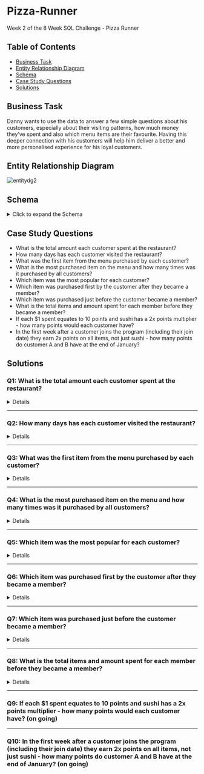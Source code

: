 # Pizza-Runner
Week 2 of the 8 Week SQL Challenge - Pizza Runner

##  Table of Contents
- [Business Task](#Business-Task)
- [Entity Relationship Diagram](#Entity-Relationship-Diagram)
- [Schema](#Schema)
- [Case Study Questions](#Case-Study-Questions)
- [Solutions](#Solutions)


## Business Task

Danny wants to use the data to answer a few simple questions about his customers, especially about their visiting patterns, how much money they’ve spent and also which menu items are their favourite. Having this deeper connection with his customers will help him deliver a better and more personalised experience for his loyal customers.


## Entity Relationship Diagram

![entitydg2](https://user-images.githubusercontent.com/122754787/216842806-1545ba7f-8155-4efa-b514-fca62c533464.png)

## Schema
<details>
	<summary>
		Click to expand the Schema
	</summary>
	
````sql
CREATE SCHEMA pizza_runner;
SET search_path = pizza_runner;

DROP TABLE IF EXISTS runners;
CREATE TABLE runners (
  "runner_id" INTEGER,
  "registration_date" DATE
);
INSERT INTO runners
  ("runner_id", "registration_date")
VALUES
  (1, '2021-01-01'),
  (2, '2021-01-03'),
  (3, '2021-01-08'),
  (4, '2021-01-15');


DROP TABLE IF EXISTS customer_orders;
CREATE TABLE customer_orders (
  "order_id" INTEGER,
  "customer_id" INTEGER,
  "pizza_id" INTEGER,
  "exclusions" VARCHAR(4),
  "extras" VARCHAR(4),
  "order_time" TIMESTAMP
);

INSERT INTO customer_orders
  ("order_id", "customer_id", "pizza_id", "exclusions", "extras", "order_time")
VALUES
  ('1', '101', '1', '', '', '2020-01-01 18:05:02'),
  ('2', '101', '1', '', '', '2020-01-01 19:00:52'),
  ('3', '102', '1', '', '', '2020-01-02 23:51:23'),
  ('3', '102', '2', '', NULL, '2020-01-02 23:51:23'),
  ('4', '103', '1', '4', '', '2020-01-04 13:23:46'),
  ('4', '103', '1', '4', '', '2020-01-04 13:23:46'),
  ('4', '103', '2', '4', '', '2020-01-04 13:23:46'),
  ('5', '104', '1', 'null', '1', '2020-01-08 21:00:29'),
  ('6', '101', '2', 'null', 'null', '2020-01-08 21:03:13'),
  ('7', '105', '2', 'null', '1', '2020-01-08 21:20:29'),
  ('8', '102', '1', 'null', 'null', '2020-01-09 23:54:33'),
  ('9', '103', '1', '4', '1, 5', '2020-01-10 11:22:59'),
  ('10', '104', '1', 'null', 'null', '2020-01-11 18:34:49'),
  ('10', '104', '1', '2, 6', '1, 4', '2020-01-11 18:34:49');


DROP TABLE IF EXISTS runner_orders;
CREATE TABLE runner_orders (
  "order_id" INTEGER,
  "runner_id" INTEGER,
  "pickup_time" VARCHAR(19),
  "distance" VARCHAR(7),
  "duration" VARCHAR(10),
  "cancellation" VARCHAR(23)
);

INSERT INTO runner_orders
  ("order_id", "runner_id", "pickup_time", "distance", "duration", "cancellation")
VALUES
  ('1', '1', '2020-01-01 18:15:34', '20km', '32 minutes', ''),
  ('2', '1', '2020-01-01 19:10:54', '20km', '27 minutes', ''),
  ('3', '1', '2020-01-03 00:12:37', '13.4km', '20 mins', NULL),
  ('4', '2', '2020-01-04 13:53:03', '23.4', '40', NULL),
  ('5', '3', '2020-01-08 21:10:57', '10', '15', NULL),
  ('6', '3', 'null', 'null', 'null', 'Restaurant Cancellation'),
  ('7', '2', '2020-01-08 21:30:45', '25km', '25mins', 'null'),
  ('8', '2', '2020-01-10 00:15:02', '23.4 km', '15 minute', 'null'),
  ('9', '2', 'null', 'null', 'null', 'Customer Cancellation'),
  ('10', '1', '2020-01-11 18:50:20', '10km', '10minutes', 'null');


DROP TABLE IF EXISTS pizza_names;
CREATE TABLE pizza_names (
  "pizza_id" INTEGER,
  "pizza_name" TEXT
);
INSERT INTO pizza_names
  ("pizza_id", "pizza_name")
VALUES
  (1, 'Meatlovers'),
  (2, 'Vegetarian');


DROP TABLE IF EXISTS pizza_recipes;
CREATE TABLE pizza_recipes (
  "pizza_id" INTEGER,
  "toppings" TEXT
);
INSERT INTO pizza_recipes
  ("pizza_id", "toppings")
VALUES
  (1, '1, 2, 3, 4, 5, 6, 8, 10'),
  (2, '4, 6, 7, 9, 11, 12');


DROP TABLE IF EXISTS pizza_toppings;
CREATE TABLE pizza_toppings (
  "topping_id" INTEGER,
  "topping_name" TEXT
);
INSERT INTO pizza_toppings
  ("topping_id", "topping_name")
VALUES
  (1, 'Bacon'),
  (2, 'BBQ Sauce'),
  (3, 'Beef'),
  (4, 'Cheese'),
  (5, 'Chicken'),
  (6, 'Mushrooms'),
  (7, 'Onions'),
  (8, 'Pepperoni'),
  (9, 'Peppers'),
  (10, 'Salami'),
  (11, 'Tomatoes'),
  (12, 'Tomato Sauce');
````
</details>

## Case Study Questions
  
- What is the total amount each customer spent at the restaurant?
- How many days has each customer visited the restaurant?
- What was the first item from the menu purchased by each customer?
- What is the most purchased item on the menu and how many times was it purchased by all customers?
- Which item was the most popular for each customer?
- Which item was purchased first by the customer after they became a member?
- Which item was purchased just before the customer became a member?
- What is the total items and amount spent for each member before they became a member?
- If each $1 spent equates to 10 points and sushi has a 2x points multiplier - how many points would each customer have?
- In the first week after a customer joins the program (including their join date) they earn 2x points on all items, not just sushi - how many points do customer A and B have at the end of January?


## Solutions 
### Q1: What is the total amount each customer spent at the restaurant?
<details>

````sql
SELECT s.customer_id, SUM(price) AS total_amount_spent FROM sales s
JOIN menu ON s.product_id = m.product_id
GROUP BY customer_id
ORDER BY customer_id
````

- I used the SUM and GROUP BY to figure out the total_amount_spent that each customer spent
- Used a JOIN to combine the sales and menu table on product_id that are from both tables
- Ended with an ORDER BY on customer_id to get an ascending table

Answer: 
<br>
![q1answer](https://user-images.githubusercontent.com/122754787/216840816-1676169f-e90f-4528-abbd-03c240d7242d.png)
</details>

***

### Q2: How many days has each customer visited the restaurant?
<details>

````sql
SELECT customer_id, COUNT(DISTINCT(order_date)) as days_visited FROM sales s
GROUP BY customer_id
````
<br>

- I used COUNT on the order_date to get each entry for the order_date, and DISTINCT to remove the duplicates of the same dates
- Finished with GROUP BY to get the customers in ascending order

Answer: 
<br>
![q2answer](https://user-images.githubusercontent.com/122754787/216841374-7dcbccce-3a06-4093-a864-df90981651c3.png)
</details>

***

### Q3: What was the first item from the menu purchased by each customer?
<details>

````sql
  with t1 as(
	SELECT customer_id, order_date, product_name, 
	ROW_Number() OVER(PARTITION BY s.customer_id
	ORDER BY s.order_date) as rank
	FROM sales s
	JOIN menu m ON s.product_id = m.product_id
)

SELECT customer_id, product_name FROM t1
WHERE rank = 1
GROUP BY customer_id, product_name
````
  
- Use t1 as a temporary table and use ROW_Number to create column ranks that is partitioned by the customer_id and ORDERED BY order_date
- Write new query pulling the customer_id and product_name from t1 table WHERE the rank = 1, which will pull the rank 1 entry for each customer_id
- GROUP BY customer_id and product_name to fetch the customer_id and first item ever ordered by the customer
	
Answer: 
<br>
![q3answer](https://user-images.githubusercontent.com/122754787/216845143-43f7855d-4c28-4edf-9520-2316d43317c5.png)
  </details>

***

### Q4: What is the most purchased item on the menu and how many times was it purchased by all customers?
<details>

````sql
SELECT product_name, COUNT(s.product_id) AS most_purchased FROM sales s
JOIN menu m ON s.product_id = m.product_id
GROUP BY product_name, s.product_id
ORDER BY most_purchased DESC
````

- Use COUNT of product_id 
- GROUP BY the product_id and product_name to show all the products and the amount of times they were each purchased
- ORDER BY most_purchased DESC to get the highest to lowest

Answer:
<br>
![q4asnwer](https://user-images.githubusercontent.com/122754787/216847985-9d0cecf3-dd8f-4075-a61e-67e3c38c5db3.png)
</details>

***

### Q5: Which item was the most popular for each customer?
<details>

````sql
	with t1 as (
	SELECT customer_id, product_name, COUNT(m.product_id) AS order_count,
	DENSE_RANK() OVER(PARTITION BY s.customer_id 
					ORDER BY COUNT(s.customer_id) DESC) AS rank 
	FROM sales s
	JOIN menu m ON s.product_id = m.product_id
	GROUP BY customer_id, product_name
	ORDER BY customer_id, rank DESC
)

SELECT customer_id, product_name, order_count FROM t1
WHERE rank = 1
````
- Use t1 as a temp table and use DENSE_RANK so the tied numbers are not skipped over
- Fetch data WHERE the rank = 1 to show the most popular item for each customer

Answer:
<br>
![q5answer](https://user-images.githubusercontent.com/122754787/216849655-b547c715-ca65-4186-b32b-9e4b7e4bbea1.png)
</details>

***

### Q6: Which item was purchased first by the customer after they became a member?
<details>
	
````sql
with t1 as (
	SELECT s.customer_id, m.join_date, s.order_date, s.product_id,
	DENSE_RANK() OVER(PARTITION BY s.customer_id
					 ORDER BY s.order_date) AS rank
	FROM sales s
	JOIN members m ON s.customer_id = m.customer_id
	WHERE s.order_date >= m.join_date
)

SELECT s.customer_id, s.order_date, m.product_name FROM t1 s
JOIN menu m ON s.product_id = m.product_id
WHERE rank = 1
ORDER BY customer_id
````
- Use a temp table t1
- Use DENSE_RANK and partition by customer id, and then ORDER BY the order_date AS rank to get a ranking on the order dates
- JOIN and use WHERE on order date with a greater than or equal to the join_date to get only entries starting from the join_date
- Use a rank = 1 and to get the top rank for each customer_id
	
Answer: 
<br>
![q6 answer](https://user-images.githubusercontent.com/122754787/216884056-765e37b4-be00-4dee-9d60-0a57d9298db8.png)
</details>

***

### Q7: Which item was purchased just before the customer became a member?
<details>

````sql
with t1 as (
	SELECT s.customer_id, m.join_date, s.order_date, s.product_id,
	ROW_Number() OVER(PARTITION BY s.customer_id
					 ORDER BY s.order_date DESC) AS rank
	FROM sales s
	JOIN members m ON s.customer_id = m.customer_id
	WHERE s.order_date < m.join_date
)

SELECT s.customer_id, s.order_date, m.product_name FROM t1 s
JOIN menu m ON s.product_id = m.product_id
WHERE rank = 1
ORDER BY customer_id
````
- Very similar to Question 6, make sure to DESC the ORDER BY  on s.order_date so that it gives the most recent orders right before the join_date
- Flip the greater than equal sign to a less than sign on WHERE s.order_date < m.join_date so that you can fetch all the orders before the join_date

Answer:
<br>
![q7answer](https://user-images.githubusercontent.com/122754787/216886145-e1edb434-adc6-4eae-a564-be2e74d34c95.png)
</details>

***

### Q8: What is the total items and amount spent for each member before they became a member?
<details>

````sql
SELECT s.customer_id, COUNT(s.product_id) AS menu_item,
SUM(mm.price) as total_sales FROM sales s
JOIN members m ON s.customer_id = m.customer_id
JOIN menu mm ON s.product_id = mm.product_id
WHERE s.order_date < m.join_date
GROUP BY s.customer_id
ORDER BY s.customer_id
````

- Use a COUNT DISTINCT on product_id and SUM the total_sales before becoming a member
- Use a filter on order_date less than the join date to get all the entries before each customer became a member

Answer:
<br>
![Q8](https://user-images.githubusercontent.com/122754787/216927917-de59dbe2-0514-415b-9d1f-028bc26bd62a.png)
</details>

***

### Q9: If each $1 spent equates to 10 points and sushi has a 2x points multiplier - how many points would each customer have? (on going)
	


***

### Q10: In the first week after a customer joins the program (including their join date) they earn 2x points on all items, not just sushi - how many points do customer A and B have at the end of January? (on going)
